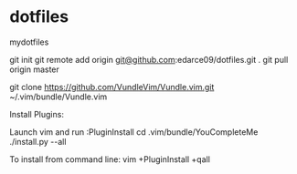 # dotfiles
mydotfiles

git init
git remote add origin git@github.com:edarce09/dotfiles.git .
git pull origin master

git clone https://github.com/VundleVim/Vundle.vim.git ~/.vim/bundle/Vundle.vim


Install Plugins:

Launch vim and run :PluginInstall
cd .vim/bundle/YouCompleteMe
./install.py --all

To install from command line: vim +PluginInstall +qall



